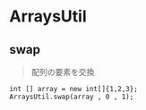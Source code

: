 # ArraysUtil

## swap
> 配列の要素を交換
```
int [] array = new int[]{1,2,3};
ArraysUtil.swap(array , 0 , 1);
```
